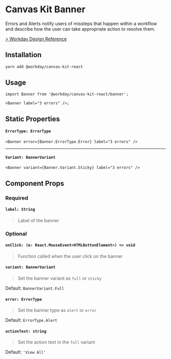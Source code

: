 # Canvas Kit Banner

Errors and Alerts notify users of missteps that happen within a workflow and describe how the user
can take appropriate action to resolve them.

[> Workday Design Reference](https://design.workday.com/components/indicators/banners)

## Installation

```sh
yarn add @workday/canvas-kit-react
```

## Usage

```tsx
import Banner from '@workday/canvas-kit-react/banner';

<Banner label="3 errors" />;
```

## Static Properties

#### `ErrorType: ErrorType`

```tsx
<Banner error={Banner.ErrorType.Error} label="3 errors" />
```

---

#### `Variant: BannerVariant`

```tsx
<Banner variant={Banner.Variant.Sticky} label="3 errors" />
```

## Component Props

### Required

#### `label: String`

> Label of the banner

### Optional

#### `onClick: (e: React.MouseEvent<HTMLButtonElement>) => void`

> Function called when the user click on the banner

#### `variant: BannerVariant`

> Set the banner variant as `full` or `sticky`

Default: `BannerVariant.Full`

#### `error: ErrorType`

> Set the banner type as `alert` or `error`

Default: `ErrorType.Alert`

#### `actionText: string`

> Set the action text in the `full` variant

Default: `'View All'`
